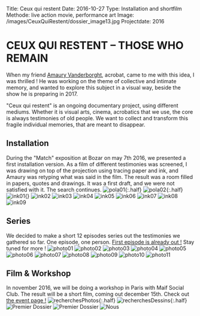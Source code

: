 Title: Ceux qui restent
Date: 2016-10-27
Type: Installation and shortfilm
Methode: live action movie, performance art
Image: /images/CeuxQuiRestent/dossier_image13.jpg
Projectdate: 2016


# CEUX QUI RESTENT – THOSE WHO REMAIN
When my friend [Amaury Vanderborght](https://www.amaury-vdb.com/), acrobat, came to me with this idea, I was thrilled !
He was working on the theme of collective and intimate memory, and wanted to explore this subject in a visual way, beside the show he is preparing in 2017.

"Ceux qui restent" is an ongoing documentary project, using different mediums. Whether it is visual arts, cinema, acrobatics that we use, the core is always testimonies of old people. We want to collect and transform this fragile individual memories, that are meant to disappear.

## Installation
During the "Match" exposition at Bozar on may 7th 2016, we presented  a first installation version. As a film of different testimonies was screened, I was drawing on top of the projection using tracing paper and ink, and Amaury  was retyping what was said in the film. The result was a room filled in papers, quotes and drawings.
It was a first draft, and we were not satisfied with it. The search continues.
![pola01](../images/CeuxQuiRestent/pola_160423_1.jpg){:.half}
![pola02](../images/CeuxQuiRestent/pola_160423_2.jpg){:.half}
![ink01](../images/CeuxQuiRestent/dessin_01.jpg){}
![ink02](../images/CeuxQuiRestent/dessin_02.jpg)
![ink03](../images/CeuxQuiRestent/dessin_03.jpg)
![ink04](../images/CeuxQuiRestent/dessin_04.jpg)
![ink05](../images/CeuxQuiRestent/dessin_05.jpg)
![ink06](../images/CeuxQuiRestent/dessin_06.jpg)
![ink07](../images/CeuxQuiRestent/dessin_07.jpg)
![ink08](../images/CeuxQuiRestent/dessin_08.jpg)
![ink09](../images/CeuxQuiRestent/dessin_09.jpg)

## Series
We decided to make a short 12 episodes series out the testimonies we gathered so far. One episode, one person.
[First episode is already out !](https://vimeo.com/188686036) Stay tuned for more !
![photo01](../images/CeuxQuiRestent/dossier_image01.jpg)
![photo02](../images/CeuxQuiRestent/dossier_image03.jpg)
![photo03](../images/CeuxQuiRestent/dossier_image04.jpg)
![photo04](../images/CeuxQuiRestent/dossier_image05.jpg)
![photo05](../images/CeuxQuiRestent/dossier_image06.jpg)
![photo06](../images/CeuxQuiRestent/dossier_image07.jpg)
![photo07](../images/CeuxQuiRestent/dossier_image09.jpg)
![photo08](../images/CeuxQuiRestent/dossier_image10.jpg)
![photo09](../images/CeuxQuiRestent/dossier_image11.jpg)
![photo10](../images/CeuxQuiRestent/dossier_image13.jpg)
![photo11](../images/CeuxQuiRestent/dossier_image14.jpg)

## Film & Workshop
In november 2016, we will be doing a workshop in Paris with Maif Social Club. The result will be a short film, coming out december 15th.
Check out [the event page !](https://www.facebook.com/CeuxQuiRestent/)
![recherchesPhotos](../images/CeuxQuiRestent/pola_recherches.jpg){:.half}
![recherchesDessins](../images/CeuxQuiRestent/DSC_0080.jpg){:.half}
![Premier Dossier](../images/CeuxQuiRestent/presentation_projet_01.jpg)
![Premier Dossier](../images/CeuxQuiRestent/presentation_projet_03.jpg)
![Nous](../images/CeuxQuiRestent/artistes.jpg)
